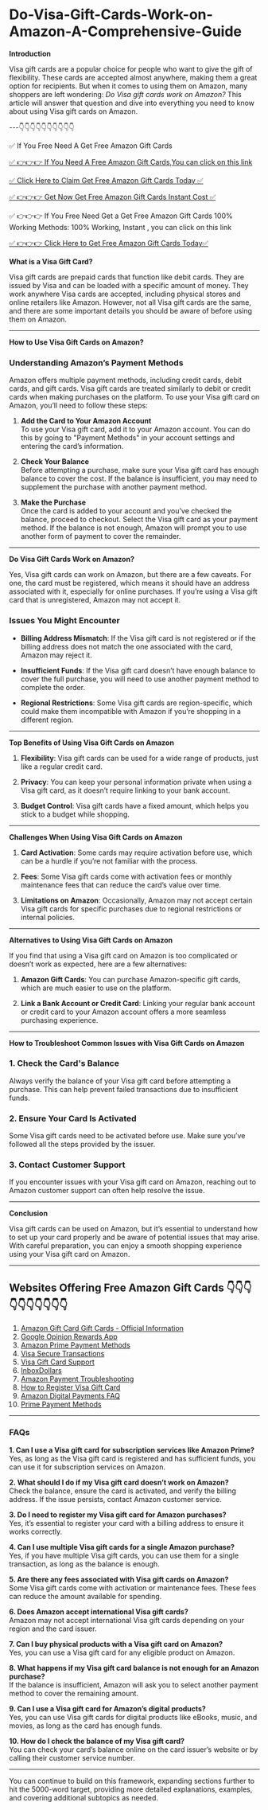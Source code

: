 # Do-Visa-Gift-Cards-Work-on-Amazon-A-Comprehensive-Guide

**Introduction**

Visa gift cards are a popular choice for people who want to give the gift of flexibility. These cards are accepted almost anywhere, making them a great option for recipients. But when it comes to using them on Amazon, many shoppers are left wondering: *Do Visa gift cards work on Amazon?* This article will answer that question and dive into everything you need to know about using Visa gift cards on Amazon.

---👇👇👇👇👇👇👇👇👇👇

✅ If You Free Need A Get Free Amazon Gift Cards

[✅ 👉👉👉 If You Need A Free Amazon Gift Cards,You can click on this link](https://dmfarid.com/best-amazon-gift-card/)

[✅ Click Here to Claim Get Free Amazon Gift Cards Today ✅](https://dmfarid.com/best-amazon-gift-card/)

[✅ 👉👉👉 Get Now  Get  Free Amazon Gift Cards  Instant Cost ✅](https://dmfarid.com/best-amazon-gift-card/)

✅ 👉👉👉  If You Free Need Get a  Get  Free Amazon Gift Cards 100% Working Methods: 100% Working, Instant , you can click on this link

[✅ 👉👉👉 Click Here to Get Free Amazon Gift Cards Today✅](https://dmfarid.com/best-amazon-gift-card/)


**What is a Visa Gift Card?**

Visa gift cards are prepaid cards that function like debit cards. They are issued by Visa and can be loaded with a specific amount of money. They work anywhere Visa cards are accepted, including physical stores and online retailers like Amazon. However, not all Visa gift cards are the same, and there are some important details you should be aware of before using them on Amazon.

---

**How to Use Visa Gift Cards on Amazon?**

### Understanding Amazon’s Payment Methods

Amazon offers multiple payment methods, including credit cards, debit cards, and gift cards. Visa gift cards are treated similarly to debit or credit cards when making purchases on the platform. To use your Visa gift card on Amazon, you’ll need to follow these steps:

1. **Add the Card to Your Amazon Account**  
   To use your Visa gift card, add it to your Amazon account. You can do this by going to "Payment Methods" in your account settings and entering the card’s information.

2. **Check Your Balance**  
   Before attempting a purchase, make sure your Visa gift card has enough balance to cover the cost. If the balance is insufficient, you may need to supplement the purchase with another payment method.

3. **Make the Purchase**  
   Once the card is added to your account and you’ve checked the balance, proceed to checkout. Select the Visa gift card as your payment method. If the balance is not enough, Amazon will prompt you to use another form of payment to cover the remainder.

---

**Do Visa Gift Cards Work on Amazon?**

Yes, Visa gift cards can work on Amazon, but there are a few caveats. For one, the card must be registered, which means it should have an address associated with it, especially for online purchases. If you’re using a Visa gift card that is unregistered, Amazon may not accept it. 

### Issues You Might Encounter

- **Billing Address Mismatch**: If the Visa gift card is not registered or if the billing address does not match the one associated with the card, Amazon may reject it.
  
- **Insufficient Funds**: If the Visa gift card doesn’t have enough balance to cover the full purchase, you will need to use another payment method to complete the order.

- **Regional Restrictions**: Some Visa gift cards are region-specific, which could make them incompatible with Amazon if you’re shopping in a different region.

---

**Top Benefits of Using Visa Gift Cards on Amazon**

1. **Flexibility**: Visa gift cards can be used for a wide range of products, just like a regular credit card.
   
2. **Privacy**: You can keep your personal information private when using a Visa gift card, as it doesn’t require linking to your bank account.

3. **Budget Control**: Visa gift cards have a fixed amount, which helps you stick to a budget while shopping.

---

**Challenges When Using Visa Gift Cards on Amazon**

1. **Card Activation**: Some cards may require activation before use, which can be a hurdle if you’re not familiar with the process.

2. **Fees**: Some Visa gift cards come with activation fees or monthly maintenance fees that can reduce the card’s value over time.

3. **Limitations on Amazon**: Occasionally, Amazon may not accept certain Visa gift cards for specific purchases due to regional restrictions or internal policies.

---

**Alternatives to Using Visa Gift Cards on Amazon**

If you find that using a Visa gift card on Amazon is too complicated or doesn’t work as expected, here are a few alternatives:

1. **Amazon Gift Cards**: You can purchase Amazon-specific gift cards, which are much easier to use on the platform.
  
2. **Link a Bank Account or Credit Card**: Linking your regular bank account or credit card to your Amazon account offers a more seamless purchasing experience.

---

**How to Troubleshoot Common Issues with Visa Gift Cards on Amazon**

### 1. **Check the Card's Balance**  
Always verify the balance of your Visa gift card before attempting a purchase. This can help prevent failed transactions due to insufficient funds.

### 2. **Ensure Your Card Is Activated**  
Some Visa gift cards need to be activated before use. Make sure you’ve followed all the steps provided by the issuer.

### 3. **Contact Customer Support**  
If you encounter issues with your Visa gift card on Amazon, reaching out to Amazon customer support can often help resolve the issue.

---

**Conclusion**

Visa gift cards can be used on Amazon, but it’s essential to understand how to set up your card properly and be aware of potential issues that may arise. With careful preparation, you can enjoy a smooth shopping experience using your Visa gift card on Amazon.

---

## Websites Offering Free Amazon Gift Cards 👇👇👇👇👇👇👇👇👇👇

1. [Amazon Gift Card Gift Cards - Official Information](https://dmfarid.com/best-amazon-gift-card/)
2. [Google Opinion Rewards App](https://dmfarid.com/best-amazon-gift-card/)
3. [Amazon Prime Payment Methods](https://dmfarid.com/best-amazon-gift-card/)
4. [Visa Secure Transactions](https://dmfarid.com/best-amazon-gift-card/)
5. [Visa Gift Card Support](https://dmfarid.com/best-amazon-gift-card/)
6. [InboxDollars](https://dmfarid.com/best-amazon-gift-card/)
7. [Amazon Payment Troubleshooting](https://dmfarid.com/best-amazon-gift-card/)
8. [How to Register Visa Gift Card](https://dmfarid.com/best-amazon-gift-card/)
9. [Amazon Digital Payments FAQ](https://dmfarid.com/best-amazon-gift-card/)
10. [Prime Payment Methods](https://dmfarid.com/best-amazon-gift-card/)


---

### FAQs

**1. Can I use a Visa gift card for subscription services like Amazon Prime?**  
Yes, as long as the Visa gift card is registered and has sufficient funds, you can use it for subscription services on Amazon.

**2. What should I do if my Visa gift card doesn’t work on Amazon?**  
Check the balance, ensure the card is activated, and verify the billing address. If the issue persists, contact Amazon customer service.

**3. Do I need to register my Visa gift card for Amazon purchases?**  
Yes, it’s essential to register your card with a billing address to ensure it works correctly.

**4. Can I use multiple Visa gift cards for a single Amazon purchase?**  
Yes, if you have multiple Visa gift cards, you can use them for a single transaction, as long as the balance is enough.

**5. Are there any fees associated with Visa gift cards on Amazon?**  
Some Visa gift cards come with activation or maintenance fees. These fees can reduce the amount available for spending.

**6. Does Amazon accept international Visa gift cards?**  
Amazon may not accept international Visa gift cards depending on your region and the card issuer.

**7. Can I buy physical products with a Visa gift card on Amazon?**  
Yes, you can use a Visa gift card for any eligible product on Amazon.

**8. What happens if my Visa gift card balance is not enough for an Amazon purchase?**  
If the balance is insufficient, Amazon will ask you to select another payment method to cover the remaining amount.

**9. Can I use a Visa gift card for Amazon’s digital products?**  
Yes, you can use Visa gift cards for digital products like eBooks, music, and movies, as long as the card has enough funds.

**10. How do I check the balance of my Visa gift card?**  
You can check your card’s balance online on the card issuer’s website or by calling their customer service number.

---

You can continue to build on this framework, expanding sections further to hit the 5000-word target, providing more detailed explanations, examples, and covering additional subtopics as needed.
